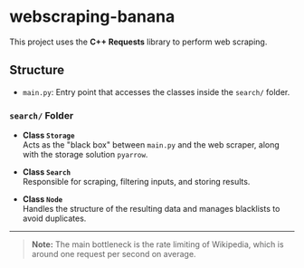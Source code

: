 # webscraping-banana

This project uses the **C++ Requests** library to perform web scraping.

## Structure

- `main.py`: Entry point that accesses the classes inside the `search/` folder.

### `search/` Folder

- **Class `Storage`**  
  Acts as the "black box" between `main.py` and the web scraper, along with the storage solution `pyarrow`.

- **Class `Search`**  
  Responsible for scraping, filtering inputs, and storing results.

- **Class `Node`**  
  Handles the structure of the resulting data and manages blacklists to avoid duplicates.

---

> **Note:** The main bottleneck is the rate limiting of Wikipedia, which is around one request per second on average.
